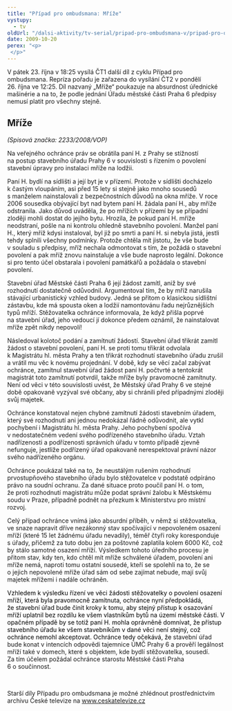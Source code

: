 ```yaml
---
title: "Případ pro ombudsmana: Mříže"
vystupy:
  - tv
oldUrl: "/dalsi-aktivity/tv-serial/pripad-pro-ombudsmana-v/pripad-pro-ombudsmana-mrize/"
date: 2009-10-20
perex: "<p> </p>"
---
```


<!-- imported from the old website -->

<p class="Normln perex">V pátek 23. října v 18:25 vysílá ČT1 další díl z cyklu Případ pro ombudsmana. Repríza pořadu je zařazena do vysílání ČT2 v pondělí 26. října ve 12:25. Díl nazvaný „Mříže“ poukazuje na absurdnost úřednické mašinérie a na to, že podle jednání Úřadu městské části Praha 6 předpisy nemusí platit pro všechny stejně.</p><h2 style="TEXT-DECORATION: none" class="Nadpis1">Mříže</h2><p class="Normln"><span style="FONT-STYLE: italic">(</span><span style="FONT-STYLE: italic">Spisová značka: </span><span style="FONT-STYLE: italic">2233</span><span style="FONT-STYLE: italic">/200</span><span style="FONT-STYLE: italic">8</span><span style="FONT-STYLE: italic">/VOP)</span></p><p class="Normln">Na veřejného ochránce práv se obrátila paní H. z Prahy se stížností na postup stavebního úřadu Prahy 6 v souvislosti s řízením o povolení stavební úpravy pro instalaci mříže na lodžii.</p><p class="Normln">Paní H. bydlí na sídlišti a její byt je v přízemí. Protože v sídlišti docházelo k častým vloupáním, asi před 15 lety si stejně jako mnoho sousedů s manželem nainstalovali z bezpečnostních důvodů na okna mříže. V roce 2006 sousedka obývající byt nad bytem paní H. žádala paní H., aby mříže odstranila. Jako důvod uváděla, že po mřížích v přízemí by se případní zloději mohli dostat do jejího bytu. Hrozila, že pokud paní H. mříže neodstraní, pošle na ni kontrolu ohledně stavebního povolení. Manžel paní H., který mříž kdysi instaloval, byl již po smrti a paní H. si nebyla jistá, jestli tehdy splnili všechny podmínky. Protože chtěla mít jistotu, že vše bude v souladu s předpisy, mříž nechala odmontovat s tím, že požádá o stavební povolení a pak mříž znovu nainstaluje a vše bude naprosto legální. Dokonce si pro tento účel obstarala i povolení památkářů a požádala o stavební povolení.</p><p class="Normln">Stavební úřad Městské části Praha 6 její žádost zamítl, aniž by své rozhodnutí dostatečně odůvodnil. Argumentoval tím, že by mříž narušila stávající urbanistický vzhled budovy. Jedná se přitom o klasickou sídlištní zástavbu, kde má spousta oken a lodžií namontovánu řadu nejrůznějších typů mříží. Stěžovatelka ochránce informovala, že když přišla poprvé na stavební úřad, jeho vedoucí jí dokonce předem oznámil, že nainstalovat mříže zpět nikdy nepovolí!</p><p class="Normln">Následoval kolotoč podání a zamítnutí žádostí. Stavební úřad třikrát zamítl žádost o stavební povolení, paní H. se proti tomu třikrát odvolala k Magistrátu hl. města Prahy a ten třikrát rozhodnutí stavebního úřadu zrušil a vrátil mu věc k novému projednání. V době, kdy se věcí začal zabývat ochránce, zamítnul stavební úřad žádost paní H. počtvrté a tentokrát magistrát toto zamítnutí potvrdil, takže mříže byly pravomocně zamítnuty. Není od věci v této souvislosti uvést, že Městský úřad Prahy 6 ve stejné době opakovaně vyzýval své občany, aby si chránili před případnými zloději svůj majetek.</p><p class="Normln">Ochránce konstatoval nejen chybné zamítnutí žádosti stavebním úřadem, který své rozhodnutí ani jednou nedokázal řádně odůvodnit, ale vytkl pochybení i Magistrátu hl. města Prahy. Jeho pochybení spočívá v nedostatečném vedení svého podřízeného stavebního úřadu. Vztah nadřízenosti a podřízenosti správních úřadu v tomto případě zjevně nefunguje, jestliže podřízený úřad opakovaně nerespektoval právní názor svého nadřízeného orgánu.</p><p class="Normln">Ochránce poukázal také na to, že neustálým rušením rozhodnutí prvostupňového stavebního úřadu bylo stěžovatelce v podstatě odpíráno právo na soudní ochranu. Za dané situace proto poučil paní H. o tom, že proti rozhodnutí magistrátu může podat správní žalobu k Městskému soudu v Praze, případně podnět na přezkum k Ministerstvu pro místní rozvoj.</p><p class="Normln">Celý případ ochránce vnímá jako absurdní příběh, v němž si stěžovatelka, ve snaze napravit dříve nezákonný stav spočívající v nepovoleném osazení mříží (které 15 let žádnému úřadu nevadily), téměř čtyři roky koresponduje s úřady, přičemž za tuto dobu jen za poštovné zaplatila kolem 6000 Kč, což by stálo samotné osazení mříží. Výsledkem tohoto úředního procesu je přitom stav, kdy ten, kdo chtěl mít mříže schválené úřadem, povolení ani mříže nemá, naproti tomu ostatní sousedé, kteří se spolehli na to, že se o jejich nepovolené mříže úřad sám od sebe zajímat nebude, mají svůj majetek mřížemi i nadále ochráněn.</p><p class="Normln"><span style="COLOR: #000000">Vzhledem k výsledku řízení ve </span><span style="COLOR: #000000">věci žádosti stěžovatelky</span><span style="COLOR: #000000"> </span><span style="COLOR: #000000">o povolení </span><span style="COLOR: #000000">osazení mříží</span><span style="COLOR: #000000">, která byla</span><span style="COLOR: #000000"> </span><span style="COLOR: #000000">pravomocně zamítnuta</span><span style="COLOR: #000000">, </span><span style="COLOR: #000000">ochránce nyní </span><span style="COLOR: #000000">předpokládá, že stavební úřad bude činit kroky k</span><span style="COLOR: #000000"> </span><span style="COLOR: #000000">tomu, aby stejný přístup k</span><span style="COLOR: #000000"> </span><span style="COLOR: #000000">osazování mříží uplatnil bez rozdílu ke všem vlastníkům bytů na území městské části. V</span><span style="COLOR: #000000"> </span><span style="COLOR: #000000">opačném případě by se totiž </span><span style="COLOR: #000000">paní H. </span><span style="COLOR: #000000">mohla oprávněně domnívat, že přístup stavebního úřadu ke všem stavebníkům v dané věci není stejný, což </span><span style="COLOR: #000000">ochránce</span><span style="COLOR: #000000"> nemohl akceptovat.</span><span style="COLOR: #000000"> Ochránce tedy očekává, že </span>stavební úřad bude konat v intencích odpovědi tajemnice ÚMČ Prahy 6 a prověří legálnost mříží také v domech, které s objektem, kde bydlí stěžovatelka, sousedí. Za tím účelem požádal ochránce starostu Městské části Praha 6 o součinnost.</p><p class="Normln"> </p><p class="Normln">Starší díly Případu pro ombudsmana je možné zhlédnout prostřednictvím archivu České televize na <a href="http://www.ceskatelevize.cz">www.ceskatelevize.cz</a></p><p class="Normln"> </p>
